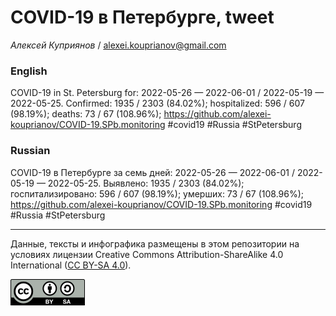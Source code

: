COVID-19 в Петербурге, tweet
============================

*Алексей Куприянов* /
<a href="mailto:alexei.kouprianov@gmail.com" class="email">alexei.kouprianov@gmail.com</a>

### English

COVID-19 in St. Petersburg for: 2022-05-26 — 2022-06-01 / 2022-05-19 —
2022-05-25. Сonfirmed: 1935 / 2303 (84.02%); hospitalized: 596 / 607
(98.19%); deaths: 73 / 67 (108.96%);
<a href="https://github.com/alexei-kouprianov/COVID-19.SPb.monitoring" class="uri">https://github.com/alexei-kouprianov/COVID-19.SPb.monitoring</a>
\#covid19 \#Russia \#StPetersburg

### Russian

COVID-19 в Петербурге за семь дней: 2022-05-26 — 2022-06-01 / 2022-05-19
— 2022-05-25. Выявлено: 1935 / 2303 (84.02%); госпитализировано: 596 /
607 (98.19%); умерших: 73 / 67 (108.96%);
<a href="https://github.com/alexei-kouprianov/COVID-19.SPb.monitoring" class="uri">https://github.com/alexei-kouprianov/COVID-19.SPb.monitoring</a>
\#covid19 \#Russia \#StPetersburg

------------------------------------------------------------------------

Данные, тексты и инфографика размещены в этом репозитории на условиях
лицензии Creative Commons Attribution-ShareAlike 4.0 International ([CC
BY-SA 4.0](https://creativecommons.org/licenses/by-sa/4.0/)).

![](../misc/CC-BY-SA-icon.png "CC-BY-SA")

